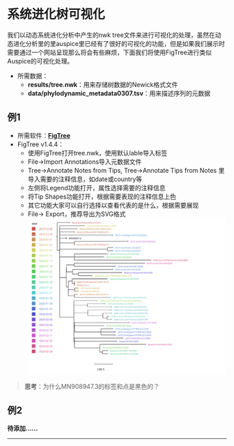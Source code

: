 # 系统进化树可视化
我们以动态系统进化分析中产生的nwk tree文件来进行可视化的处理，虽然在动态进化分析里的里auspice里已经有了很好的可视化的功能，但是如果我们展示时需要通过一个网站呈现那么将会有些麻烦，下面我们将使用FigTree进行类似Auspice的可视化处理。
* 所需数据：
	- **results/tree.nwk**：用来存储树数据的Newick格式文件
	- **data/phylodynamic_metadata0307.tsv**：用来描述序列的元数据


## 例1

* 所需软件：[**FigTree**](http://tree.bio.ed.ac.uk/software/figtree/)
* FigTree v1.4.4：
	* 使用FigTree打开tree.nwk，使用默认lable导入标签
	* File->Import Annotations导入元数据文件
	* Tree->Annotate Notes from Tips, Tree->Annotate Tips from Notes 里导入需要的注释信息，如date或country等
	* 左侧将Legend功能打开，属性选择需要的注释信息
	* 将Tip Shapes功能打开，根据需要表现的注释信息上色
	* 其它功能大家可以自行选择以查看代表的是什么，根据需要展现
	* File-> Export，推荐导出为SVG格式
![](../pictures/visualization_tree.svg)

> **思考**：为什么MN908947.3的标签和点是黑色的？

## 例2
**待添加……**

- - -


